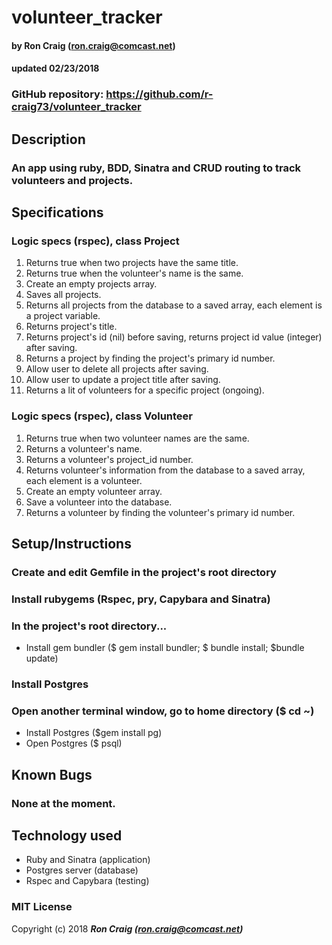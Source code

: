 # volunteer_tracker

#### by Ron Craig (ron.craig@comcast.net)
#### updated 02/23/2018

### GitHub repository: https://github.com/r-craig73/volunteer_tracker

## Description
### An app using ruby, BDD, Sinatra and CRUD routing to track volunteers and projects.

## Specifications
### Logic specs (rspec), class Project
1. Returns true when two projects have the same title.
2. Returns true when the volunteer's name is the same.
3. Create an empty projects array.
4. Saves all projects.
5. Returns all projects from the database to a saved array, each element is a project variable.
6. Returns project's title.
7. Returns project's id (nil) before saving, returns project id value (integer) after saving.
8. Returns a project by finding the project's primary id number.
9. Allow user to delete all projects after saving.
10. Allow user to update a project title after saving.
11. Returns a lit of volunteers for a specific project (ongoing).

### Logic specs (rspec), class Volunteer
1. Returns true when two volunteer names are the same.
2. Returns a volunteer's name.
3. Returns a volunteer's project_id number.
4. Returns volunteer's information from the database to a saved array, each element is a volunteer.
5. Create an empty volunteer array.
6. Save a volunteer into the database.
7. Returns a volunteer by finding the volunteer's primary id number.

## Setup/Instructions
### Create and edit Gemfile in the project's root directory
### Install rubygems (Rspec, pry, Capybara and Sinatra)
### In the project's root directory...
* Install gem bundler ($ gem install bundler; $ bundle install; $bundle update)
### Install Postgres
### Open another terminal window, go to home directory ($ cd ~)
* Install Postgres ($gem install pg)
* Open Postgres ($ psql)

## Known Bugs
### None at the moment.

## Technology used
* Ruby and Sinatra (application)
* Postgres server (database)
* Rspec and Capybara (testing)

### MIT License

Copyright (c) 2018 **_Ron Craig (ron.craig@comcast.net)_**
